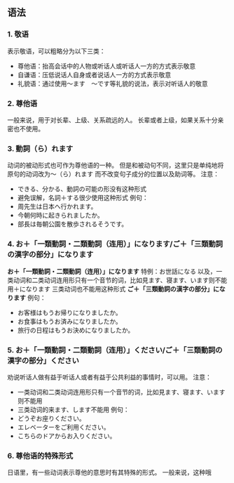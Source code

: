 ## 语法
### 1. 敬语
表示敬语，可以粗略分为以下三类：
- 尊他语：抬高会话中的人物或听话人或听话人一方的方式表示敬意
- 自谦语：压低说话人自身或者说话人一方的方式表示敬意
- 礼貌语：通过使用〜ます　〜です等礼貌的说法，表示对听话人的敬意
### 2. 尊他语
一般来说，用于对长辈、上级、关系疏远的人。
长辈或者上级，如果关系十分亲密也不使用。
### 3. 動詞（ら）れます
动词的被动形式也可作为尊他语的一种。
但是和被动句不同，这里只是单纯地将原句的动词改为〜（ら）れます
而不改变句子成分的位置以及助词等。
注意：
- できる、分かる、動詞の可能の形没有这种形式
- 避免误解，名詞＋する很少使用这种形式
例句：
- 周先生は日本へ行かれます。
- 今朝何時に起きられましたか。
- 部長は毎朝公園を散歩されるそうです。
### 4. お＋「一類動詞・二類動詞（连用）」になります/ご＋「三類動詞の漢字の部分」になります
**お＋「一類動詞・二類動詞（连用）」になります**
特例：お世話になる
以及，一类动词和二类动词连用形只有一个音节的词，比如見ます、寝ます、います则不能用＋になります
三类动词也不能用这种形式
**ご＋「三類動詞の漢字の部分」になります**
例句：
- お客様はもうお帰りになりましたか。
- お食事はもうお済みになりましたか。
- 旅行の日程はもうお決めになりましたか。
### 5. お＋「一類動詞・二類動詞（连用）」ください/ご＋「三類動詞の漢字の部分」ください
劝说听话人做有益于听话人或者有益于公共利益的事情时，可以用。
注意：
- 一类动词和二类动词连用形只有一个音节的词，比如見ます、寝ます、います则不能用
- 三类动词的来ます、します不能用
例句：
- どうぞお座りください。
- エレベーターをご利用ください。
- こちらのドアからお入りください。
### 6. 尊他语的特殊形式
日语里，有一些动词表示尊他的意思时有其特殊的形式。
一般来说，这种哦